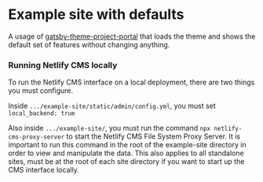 # Example site with defaults

A usage of
[gatsby-theme-project-portal](https://github.com/thepolicylab-projectportals/project-portal-theme)
that loads the theme and shows the default set of features without changing anything. 



### Running Netlify CMS locally
To run the Netlify CMS interface on a local deployment, there are two things you must configure. 

Inside `.../example-site/static/admin/config.yml`, you must set `local_backend: true`

Also inside `.../example-site/`, you must run the command `npx netlify-cms-proxy-server` to start the Netlify CMS File System Proxy Server.
It is important to run this command in the root of the example-site directory in order to view and manipulate the data.
This also applies to all standalone sites, must be at the root of each site directory if you want to start up the CMS interface locally. 
